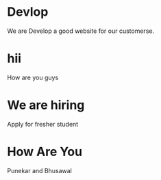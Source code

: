 # Devlop
We are Develop a good website for our customerse.

# hii
How are you guys

# We are hiring
Apply for fresher student

# How Are You
Punekar and Bhusawal

